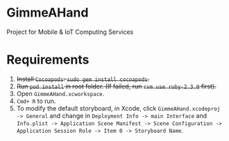 # GimmeAHand

Project for Mobile &amp; IoT Computing Services

# Requirements

1. ~~Install `Cocoapods`: `sudo gem install cocoapods`.~~
2. ~~Run `pod install` in root folder. (If failed, run `rvm use ruby-2.3.0` first).~~
3. Open `GimmeAHand.xcworkspace`.
4. `Cmd+ R` to run.
5. To modify the default storyboard, in Xcode, click `GimmeAHand.xcodeproj -> General` and change in  `Deployment Info -> main Interface` and `Info.plist -> Application Scene Manifest -> Scene Configuration -> Application Session Role -> Item 0 -> Storyboard Name`.